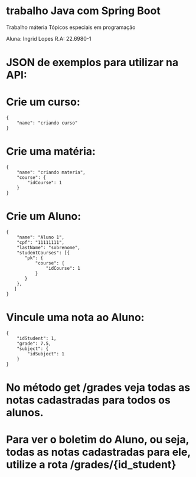 # trabalho Java com Spring Boot
Trabalho máteria Tópicos especiais em programação

Aluna: Ingrid Lopes R.A: 22.6980-1

# JSON de exemplos para utilizar na API:

# Crie um curso: 

```
{
    "name": "criando curso"
}
```

# Crie uma matéria:

```
{
    "name": "criando materia",
    "course": {
        "idCourse": 1
    }
}
```

# Crie um Aluno:
```
{
    "name": "Aluno 1",
    "cpf": "11111111",
    "lastName": "sobrenome",
    "studentCourses": [{
       "pk": {
           "course": {
               "idCourse": 1
           }
       }
    }, 
   ]
}
```
# Vincule uma nota ao Aluno:
```
{
    "idStudent": 1,
    "grade": 7.5,
    "subject": {
        "idSubject": 1
    }
}
```
# No método get /grades veja todas as notas cadastradas para todos os alunos.
# Para ver o boletim do Aluno, ou seja, todas as notas cadastradas para ele, utilize a rota /grades/{id_student}

